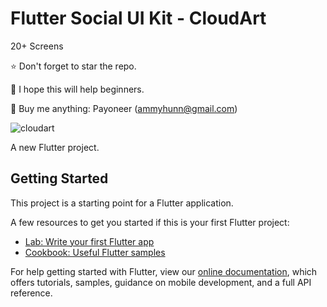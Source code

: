 # Flutter Social UI Kit - CloudArt
 20+ Screens
 
⭐ Don't forget to star the repo.

🥰 I hope this will help beginners.

🍹 Buy me anything: Payoneer (ammyhunn@gmail.com)

![cloudart](https://user-images.githubusercontent.com/48145486/104848713-18771580-5908-11eb-8f9e-e49b31129f6d.png)

A new Flutter project.

## Getting Started

This project is a starting point for a Flutter application.

A few resources to get you started if this is your first Flutter project:

- [Lab: Write your first Flutter app](https://flutter.dev/docs/get-started/codelab)
- [Cookbook: Useful Flutter samples](https://flutter.dev/docs/cookbook)

For help getting started with Flutter, view our
[online documentation](https://flutter.dev/docs), which offers tutorials,
samples, guidance on mobile development, and a full API reference.
